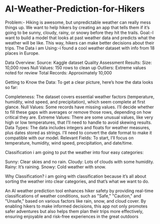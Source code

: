 # AI-Weather-Prediction-for-Hikers
Problem:- Hiking is awesome, but unpredictable weather can really mess things up. We want to help hikers by creating an app that tells them if it’s going to be sunny, cloudy, rainy, or snowy before they hit the trails.
Goal:-I want to build a model that looks at past weather data and predicts what the weather will be like. This way, hikers can make better decisions about their trips.
The Data i am Using:-i found a cool weather dataset with info from 18 places in Europe.

Data Overview:
Source: Kaggle dataset
Quality Assessment Results:
Size: 10,000 rows
Null Values: 150 rows to clean up
Outliers: Extreme values noted for review
Total Records: Approximately 10,000

Getting to Know the Data:
To get a clear picture, here’s how the data looks so far:

Completeness: The dataset covers essential weather factors (temperature, humidity, wind speed, and precipitation), which seem complete at first glance.
Null Values: Some records have missing values. I’ll decide whether to fill these gaps with averages or remove those rows, depending on how critical they are.
Extreme Values: There are some unusual values, like very high or low temperatures, that I’ll need to handle to avoid skewing results.
Data Types: The data includes integers and floats for weather measures, plus dates stored as strings. I’ll need to convert the date format to make it compatible with our model.
Relevant Fields: To start, I’ll focus on temperature, humidity, wind speed, precipitation, and date/time.

Classification
i am going to put the weather into four easy categories:

Sunny: Clear skies and no rain.
Cloudy: Lots of clouds with some humidity.
Rainy: It’s raining.
Snowy: Cold weather with snow.

Why Classification?
i am going with classification because it’s all about sorting the weather into clear categories, and that’s what we want to do.

An AI weather prediction tool enhances hiker safety by providing real-time classifications of weather conditions, such as "Safe," "Caution," and "Unsafe," based on various factors like rain, snow, and cloud cover. By enabling hikers to make informed decisions, this app not only promotes safer adventures but also helps them plan their trips more effectively, ensuring enjoyable and risk-free experiences in the great outdoors



